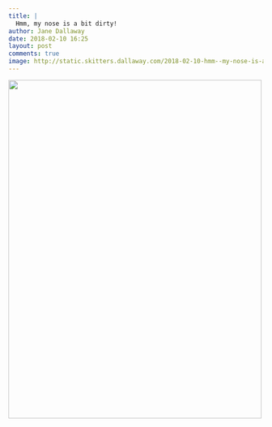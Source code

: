 ```yaml
---
title: |
  Hmm, my nose is a bit dirty!
author: Jane Dallaway
date: 2018-02-10 16:25
layout: post
comments: true
image: http://static.skitters.dallaway.com/2018-02-10-hmm--my-nose-is-a-bit-dirty-thumb-1-IMG-0531.JPG
---
```


<div>
        <a href="http://static.skitters.dallaway.com/2018-02-10-hmm--my-nose-is-a-bit-dirty-fullsize-1-IMG-0531.JPG">
          <img src="http://static.skitters.dallaway.com/2018-02-10-hmm--my-nose-is-a-bit-dirty-thumb-1-IMG-0531.JPG" width="500" height="667"/>
        </a>
      </div>


  
      